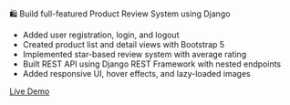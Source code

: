 🛍️ Build full-featured Product Review System using Django

- Added user registration, login, and logout
- Created product list and detail views with Bootstrap 5
- Implemented star-based review system with average rating
- Built REST API using Django REST Framework with nested endpoints
- Added responsive UI, hover effects, and lazy-loaded images

[Live Demo](http://pfactorial7001.pythonanywhere.com)
